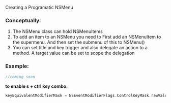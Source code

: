 Creating a Programatic NSMenu <!--more--> 

### Conceptually:

1. The NSMenu class can hold NSMenuItems
2. To add an item to an NSMenu you need to First add an NSMenuItem to the supermenu. And then set the submenu of this to NSMenu()
3. You can set title and key trigger and also delegate an action to a method. A target value can be set to scope the delegation

### Example:

```swift
//coming soon
```

**to enable s + ctrl key combo:**
```swift
keyEquivalentModifierMask = NSEventModifierFlags.ControlKeyMask.rawValue.int
```